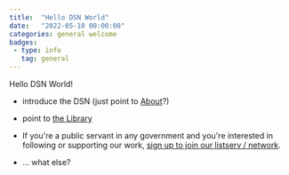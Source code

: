 ```yaml
---
title:  "Hello DSN World"
date:   "2022-05-10 00:00:00"
categories: general welcome
badges:
 - type: info
   tag: general
---
```


Hello DSN World!

* introduce the DSN (just point to [About](/about)?)
* point to [the Library](/docs/library)
* If you're a public servant in any government and you're interested in following or supporting our work, [sign up to join our listserv / network](https://airtable.com/shrltywvcMrfvKbpN).

* ... what else?
